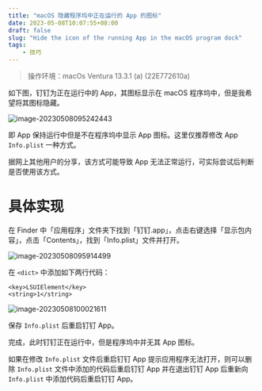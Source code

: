 ```yaml
---
title: "macOS 隐藏程序坞中正在运行的 App 的图标"
date: 2023-05-08T10:07:55+08:00
draft: false
slug: "Hide the icon of the running App in the macOS program dock"
tags:
    - 技巧
---
```


> 操作环境：macOs Ventura 13.3.1 (a) (22E772610a)

如下图，钉钉为正在运行中的 App，其图标显示在 macOS 程序坞中，但是我希望将其图标隐藏。

![image-20230508095242443](https://waringhu-md-img-oss.oss-cn-hangzhou.aliyuncs.com/md-img/image-20230508095242443.png)

即 App 保持运行中但是不在程序坞中显示 App 图标。这里仅推荐修改 App `Info.plist` 一种方式。

据网上其他用户的分享，该方式可能导致 App 无法正常运行，可实际尝试后判断是否使用该方式。

# 具体实现

在 Finder 中「应用程序」文件夹下找到「钉钉.app」，点击右键选择「显示包内容」，点击「Contents」，找到「Info.plist」文件并打开。

![image-20230508095914499](https://waringhu-md-img-oss.oss-cn-hangzhou.aliyuncs.com/md-img/image-20230508095914499.png)

在 `<dict>` 中添加如下两行代码：

```
<key>LSUIElement</key>
<string>1</string>
```

![image-20230508100021611](https://waringhu-md-img-oss.oss-cn-hangzhou.aliyuncs.com/md-img/image-20230508100021611.png)

保存 `Info.plist` 后重启钉钉 App。

完成，此时钉钉正在运行中，但是程序坞中并无其 App 图标。

如果在修改 `Info.plist` 文件后重启钉钉 App 提示应用程序无法打开，则可以删除 `Info.plist` 文件中添加的代码后重启钉钉 App 并在退出钉钉 App 后重新向 `Info.plist` 中添加代码后重启钉钉 App。